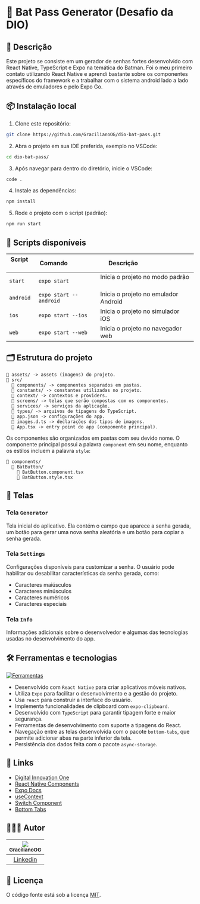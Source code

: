 # 🦇 Bat Pass Generator (Desafio da DIO)

## 📖 Descrição

Este projeto se consiste em um gerador de senhas fortes desenvolvido com React Native, TypeScript e Expo na temática do Batman. Foi o meu primeiro contato utilizando React Native e aprendi bastante sobre os componentes específicos do framework e a trabalhar com o sistema android lado a lado através de emuladores e pelo Expo Go.

## 📦 Instalação local

1. Clone este repositório:

```bash
git clone https://github.com/GracilianoOG/dio-bat-pass.git
```

2. Abra o projeto em sua IDE preferida, exemplo no VSCode:

```bash
cd dio-bat-pass/
```

3. Após navegar para dentro do diretório, inicie o VSCode:

```bash
code .
```

4. Instale as dependências:

```bash
npm install
```

5. Rode o projeto com o script (padrão):

```bash
npm run start
```

## 📜 Scripts disponíveis

| Script     | Comando                 | Descrição                             |
| ---------- | ----------------------- | ------------------------------------- |
| `start`    | `expo start`            | Inicia o projeto no modo padrão       |
| `android`  | `expo start --android`  | Inicia o projeto no emulador Android  |
| `ios`      | `expo start --ios`      | Inicia o projeto no simulador iOS     |
| `web`      | `expo start --web`      | Inicia o projeto no navegador web     |

## 🗂️ Estrutura do projeto

```
📁 assets/ -> assets (imagens) do projeto.
📁 src/
  📁 components/ -> componentes separados em pastas.
  📁 constants/ -> constantes utilizadas no projeto.
  📁 context/ -> contextos e providers.
  📁 screens/ -> telas que serão compostas com os componentes.
  📁 services/ -> serviços da aplicação.
  📁 types/ -> arquivos de tipagens do TypeScript.
  📄 app.json -> configurações do app.
  📄 images.d.ts -> declarações dos tipos de imagens.
  📄 App.tsx -> entry point do app (componente principal).
```

Os componentes são organizados em pastas com seu devido nome. O componente principal possui a palavra `component` em seu nome, enquanto os estilos incluem a palavra `style`:

```
📁 components/
  📁 BatButton/
    📄 BatButton.component.tsx
    📄 BatButton.style.tsx
```

## 📲 Telas

### Tela `Generator`

Tela inicial do aplicativo. Ela contém o campo que aparece a senha gerada, um botão para gerar uma nova senha aleatória e um botão para copiar a senha gerada.

### Tela `Settings`

Configurações disponíveis para customizar a senha. O usuário pode habilitar ou desabilitar características da senha gerada, como:

- Caracteres maiúsculos
- Caracteres minúsculos
- Caracteres numéricos
- Caracteres especiais

### Tela `Info`

Informações adicionais sobre o desenvolvedor e algumas das tecnologias usadas no desenvolvimento do app.

## 🛠️ Ferramentas e tecnologias

[![Ferramentas](https://skillicons.dev/icons?i=react,ts,nodejs,npm,vscode,bash)](https://skillicons.dev)

- Desenvolvido com `React Native` para criar aplicativos móveis nativos.
- Utiliza `Expo` para facilitar o desenvolvimento e a gestão do projeto.
- Usa `react` para construir a interface do usuário.
- Implementa funcionalidades de clipboard com `expo-clipboard`.
- Desenvolvido com `TypeScript` para garantir tipagem forte e maior segurança.
- Ferramentas de desenvolvimento com suporte a tipagens do React.
- Navegação entre as telas desenvolvida com o pacote `bottom-tabs`, que permite adicionar abas na parte inferior da tela.
- Persistência dos dados feita com o pacote `async-storage`.

## 🔗 Links

- [Digital Innovation One](https://www.dio.me/)
- [React Native Components](https://reactnative.dev/docs/components-and-apis)
- [Expo Docs](https://docs.expo.dev/)
- [useContext](https://react.dev/reference/react/useContext)
- [Switch Component](https://reactnative.dev/docs/switch)
- [Bottom Tabs](https://reactnavigation.org/docs/bottom-tab-navigator/)

## 🧑🏻‍💻 Autor

| [<img src="https://avatars.githubusercontent.com/u/72778164?s=96&v=4"><br><sub>GracilianoOG</sub>](https://github.com/GracilianoOG) |
| :---------------------------------------------------------------------------------------------------------------------------------: |
|                                       [Linkedin](https://www.linkedin.com/in/gabrielgmbarros)                                       |

## 📝 Licença

O código fonte está sob a licença [MIT](./LICENSE).
